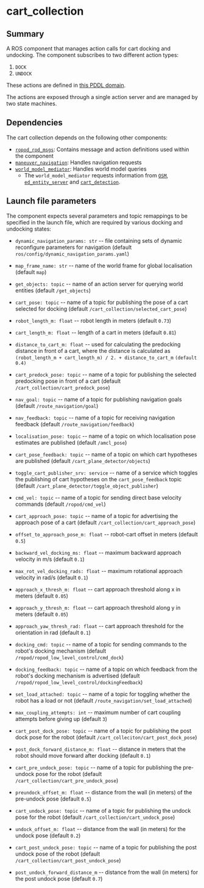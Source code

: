# cart_collection

## Summary

A ROS component that manages action calls for cart docking and undocking. The component subscribes to two different action types:

1. `DOCK`
2. `UNDOCK`

These actions are defined in [this PDDL domain](https://github.com/ropod-project/task-planner/blob/master/config/task_domains/agaplesion/hospital_transportation.pddl).

The actions are exposed through a single action server and are managed by two state machines.

## Dependencies

The cart collection depends on the following other components:
* [`ropod_rod_msgs`](https://git.ropod.org/ropod/communication/ropod_ros_msgs): Contains message and action definitions used within the component
* [`maneuver_navigation`](https://github.com/ropod-project/ros-structured-nav): Handles navigation requests
* [`world_model_mediator`](https://git.ropod.org/ropod/wm/ropod_wm_mediator): Handles world model queries
  * The `world_model_mediator` requests information from [`OSM`](https://git.ropod.org/ropod/wm/osm_bridge_ros_wrapper), [`ed_entity_server`](https://github.com/ropod-project/ed_entity_server) and [`cart_detection`](https://git.ropod.org/ropod/perception/cart_detection).

## Launch file parameters

The component expects several parameters and topic remappings to be specified in the launch file, which are required by various docking and undocking states:

* `dynamic_navigation_params: str` -- file containing sets of dynamic reconfigure parameters for navigation (default `ros/config/dynamic_navigation_params.yaml`)
* `map_frame_name: str` -- name of the world frame for global localisation (default `map`)
* `get_objects: topic` -- name of an action server for querying world entities (default `/get_objects`)
* `cart_pose: topic` -- name of a topic for publishing the pose of a cart selected for docking (default `/cart_collection/selected_cart_pose`)

* `robot_length_m: float` -- robot length in meters (default `0.73`)
* `cart_length_m: float` -- length of a cart in meters (default `0.81`)
* `distance_to_cart_m: float` -- used for calculating the predocking distance in front of a cart, where the distance is calculated as `(robot_length_m + cart_length_m) / 2. + distance_to_cart_m` `(default 0.4)`
* `cart_predock_pose: topic` -- name of a topic for publishing the selected predocking pose in front of a cart (default `/cart_collection/cart_predock_pose`)

* `nav_goal: topic` -- name of a topic for publishing navigation goals (default `/route_navigation/goal`)
* `nav_feedback: topic` -- name of a topic for receiving navigation feedback (default `/route_navigation/feedback`)
* `localisation_pose: topic` -- name of a topic on which localisation pose estimates are published (default `/amcl_pose`)

* `cart_pose_feedback: topic` -- name of a topic on which cart hypotheses are published (default `/cart_plane_detector/objects`)
* `toggle_cart_publisher_srv: service` -- name of a service which toggles the publishing of cart hypotheses on the `cart_pose_feedback` topic (default `/cart_plane_detector/toggle_object_publisher`)
* `cmd_vel: topic` -- name of a topic for sending direct base velocity commands (default `/ropod/cmd_vel`)
* `cart_approach_pose: topic` -- name of a topic for advertising the approach pose of a cart (default `/cart_collection/cart_approach_pose`)
* `offset_to_approach_pose_m: float` -- robot-cart offset in meters (default `0.5`)
* `backward_vel_docking_ms: float` -- maximum backward approach velocity in m/s (default `0.1`)
* `max_rot_vel_docking_rads: float` -- maximum rotational approach velocity in rad/s (default `0.1`)
* `approach_x_thresh_m: float` -- cart approach threshold along x in meters (default `0.05`)
* `approach_y_thresh_m: float` -- cart approach threshold along y in meters (default `0.05`)
* `approach_yaw_thresh_rad: float` -- cart approach threshold for the orientation in rad (default `0.1`)

* `docking_cmd: topic` -- name of a topic for sending commands to the robot's docking mechanism (default `/ropod/ropod_low_level_control/cmd_dock`)
* `docking_feedback: topic` -- name of a topic on which feedback from the robot's docking mechanism is advertised (default `/ropod/ropod_low_level_control/dockingFeedback`)
* `set_load_attached: topic` -- name of a topic for toggling whether the robot has a load or not (default `/route_navigation/set_load_attached`)
* `max_coupling_attempts: int` -- maximum number of cart coupling attempts before giving up (default `3`)

* `cart_post_dock_pose: topic` -- name of a topic for publishing the post dock pose for the robot (default `/cart_colleciton/cart_post_dock_pose`)
* `post_dock_forward_distance_m: float` -- distance in meters that the robot should move forward after docking (default `0.1`)

* `cart_pre_undock_pose: topic` -- name of a topic for publishing the pre-undock pose for the robot (default `/cart_collection/cart_pre_undock_pose`)
* `preundock_offset_m: float` -- distance from the wall (in meters) of the pre-undock pose (default `0.5`)

* `cart_undock_pose: topic` -- name of a topic for publishing the undock pose for the robot (default `/cart_collection/cart_undock_pose`)
* `undock_offset_m: float` -- distance from the wall (in meters) for the undock pose (default `0.2`)

* `cart_post_undock_pose: topic` -- name of a topic for publishing the post undock pose of the robot (default `/cart_collection/cart_post_undock_pose`)
* `post_undock_forward_distance_m` -- distance from the wall (in meters) for the post undock pose (default `0.7`)
